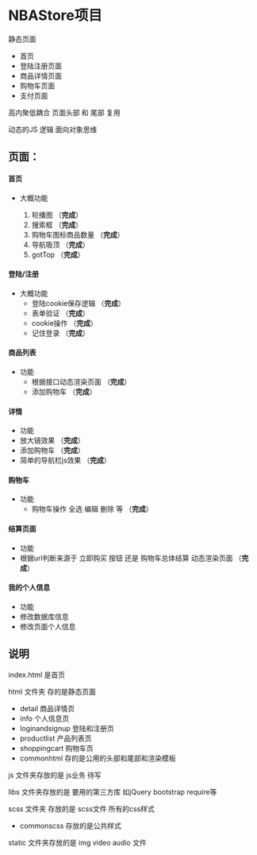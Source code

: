 # NBAStore项目

静态页面 

- 首页
- 登陆注册页面
- 商品详情页面
- 购物车页面
- 支付页面

高内聚低耦合 页面头部 和 尾部 复用

动态的JS 逻辑  面向对象思维 

[^分析]: 第一次简要分析



## 页面：

#### 首页

- 大概功能

  1. 轮播图 （**完成**）
  2. 搜索框   （**完成**）
  3. 购物车图标商品数量 （**完成**）
  4. 导航吸顶 （**完成**）
  5. gotTop    （**完成**）

#### 登陆/注册

- 大概功能
  - 登陆cookie保存逻辑  （**完成**）
  - 表单验证  （**完成**）
  - cookie操作 （**完成**）
  - 记住登录 （**完成**）

#### 商品列表

- 功能
  - 根据接口动态渲染页面  （**完成**）
  - 添加购物车 （**完成**）

#### 详情

-   功能
  - 放大镜效果 （**完成**）
  - 添加购物车  （**完成**）
  - 简单的导航栏js效果 （**完成**）

#### 购物车

- 功能 
  - 购物车操作 全选 编辑 删除 等 （**完成**） 

#### 结算页面

-   功能
  -  根据url判断来源于 立即购买 按钮 还是 购物车总体结算 动态渲染页面 （**完成**） 

#### 我的个人信息

-    功能
  - 修改数据库信息
  - 修改页面个人信息







## 说明

index.html  是首页

html 文件夹 存的是静态页面

-   detail 商品详情页
-    info 个人信息页
-    loginandsignup 登陆和注册页
-    productlist 产品列表页
-    shoppingcart 购物车页
-    commonhtml  存的是公用的头部和尾部和渲染模板

js 文件夹存放的是 js业务 待写

libs 文件夹存放的是 要用的第三方库 如jQuery bootstrap require等

scss 文件夹 存放的是 scss文件 所有的css样式

- commonscss 存放的是公共样式

static 文件夹存放的是 img video audio 文件